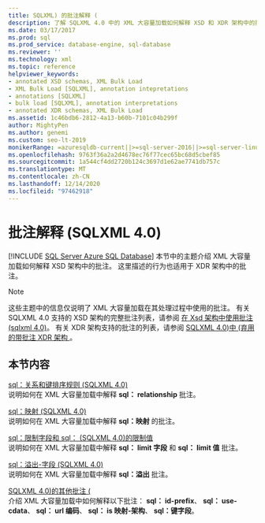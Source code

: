 ```yaml
---
title: SQLXML) 的批注解释 (
description: 了解 SQLXML 4.0 中的 XML 大容量加载如何解释 XSD 和 XDR 架构中的批注。
ms.date: 03/17/2017
ms.prod: sql
ms.prod_service: database-engine, sql-database
ms.reviewer: ''
ms.technology: xml
ms.topic: reference
helpviewer_keywords:
- annotated XSD schemas, XML Bulk Load
- XML Bulk Load [SQLXML], annotation intepretations
- annotations [SQLXML]
- bulk load [SQLXML], annotation interpretations
- annotated XDR schemas, XML Bulk Load
ms.assetid: 1c46bdb6-2812-4a13-b60b-7101c04b299f
author: MightyPen
ms.author: genemi
ms.custom: seo-lt-2019
monikerRange: =azuresqldb-current||>=sql-server-2016||>=sql-server-linux-2017||=azuresqldb-mi-current
ms.openlocfilehash: 9763f36a2a2d4678ec76f77cec65bc68d5cbef85
ms.sourcegitcommit: 1a544cf4dd2720b124c3697d1e62ae7741db757c
ms.translationtype: MT
ms.contentlocale: zh-CN
ms.lasthandoff: 12/14/2020
ms.locfileid: "97462918"
---
```

# <a name="annotation-interpretation-sqlxml-40"></a>批注解释 (SQLXML 4.0)
[!INCLUDE [SQL Server Azure SQL Database](../../../includes/applies-to-version/sql-asdb.md)]
  本节中的主题介绍 XML 大容量加载如何解释 XSD 架构中的批注。 这里描述的行为也适用于 XDR 架构中的批注。  
  
> [!NOTE]  
>  这些主题中的信息仅说明了 XML 大容量加载在其处理过程中使用的批注。 有关 SQLXML 4.0 支持的 XSD 架构的完整批注列表，请参阅 [在 Xsd 架构中使用批注 &#40;sqlxml 4.0&#41;](../../../relational-databases/sqlxml-annotated-xsd-schemas-using/using-annotations-in-xsd-schemas-sqlxml-4-0.md)。 有关 XDR 架构支持的批注的列表，请参阅 [SQLXML 4.0&#41;中 &#40;弃用的带批注 XDR 架构 ](../../../relational-databases/sqlxml/annotated-xsd-schemas/annotated-xdr-schemas-deprecated-in-sqlxml-4-0.md)。  
  
## <a name="in-this-section"></a>本节内容  
 [sql：关系和键排序规则 &#40;SQLXML 4.0&#41;](../../../relational-databases/sqlxml-annotated-xsd-schemas-xpath-queries/bulk-load-xml/annotation-interpretation-sql-relationship-and-key-ordering-rule.md)  
 说明如何在 XML 大容量加载中解释 **sql： relationship** 批注。  
  
 [sql：映射 &#40;SQLXML 4.0&#41;](../../../relational-databases/sqlxml-annotated-xsd-schemas-xpath-queries/bulk-load-xml/annotation-interpretation-sql-mapped.md)  
 说明如何在 XML 大容量加载中解释 **sql：映射** 的批注。  
  
 [sql：限制字段和 sql： &#40;SQLXML 4.0&#41;的限制值 ](../../../relational-databases/sqlxml-annotated-xsd-schemas-xpath-queries/bulk-load-xml/annotation-interpretation-sql-limit-field-and-sql-limit-value.md)  
 说明如何在 XML 大容量加载中解释 **sql： limit 字段** 和 **sql： limit 值** 批注。  
  
 [sql：溢出-字段 &#40;SQLXML 4.0&#41;](../../../relational-databases/sqlxml-annotated-xsd-schemas-xpath-queries/bulk-load-xml/annotation-interpretation-sql-overflow-field.md)  
 说明如何在 XML 大容量加载中解释 **sql：溢出** 批注。  
  
 [SQLXML 4.0&#41;的其他批注 &#40;](../../../relational-databases/sqlxml-annotated-xsd-schemas-xpath-queries/bulk-load-xml/annotation-interpretation-other-annotations.md)  
 介绍 XML 大容量加载中如何解释以下批注： **sql： id-prefix**、 **sql： use-cdata**、 **sql： url 编码**、 **sql： is 映射-架构**、 **sql：键字段**。  
  
  
